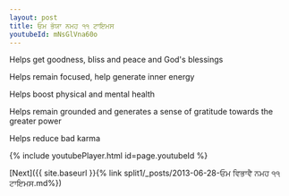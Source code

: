 ```yaml
---
layout: post
title: ਓਮ ਭੱਯਾ ਨਮਹ ੧੧ ਟਾਇਮਸ
youtubeId: mNsGlVna60o
---
```

 
 
Helps get goodness, bliss and peace and God's blessings
 
Helps remain focused, help generate inner energy 
 
Helps boost physical and mental health 
 
Helps remain grounded and generates a sense of gratitude towards the greater power 
 
Helps reduce bad karma
 
 
 
 


{% include youtubePlayer.html id=page.youtubeId %}
 
[Next]({{ site.baseurl }}{% link  split1/_posts/2013-06-28-ਓਮ ਵਿਭਾਵੈ ਨਮਹ ੧੧ ਟਾਇਮਸ.md%})
 
